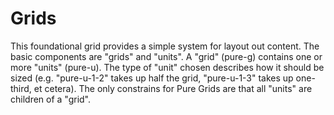 Grids
=====

This foundational grid provides a simple system for layout out content. The
basic components are "grids" and "units". A "grid" (pure-g) contains one or
more "units" (pure-u). The type of "unit" chosen describes how it should be
sized (e.g. "pure-u-1-2" takes up half the grid, "pure-u-1-3" takes up
one-third, et cetera). The only constrains for Pure Grids are that all "units"
are children of a "grid".
